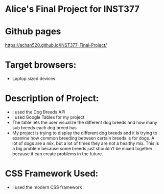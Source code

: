 # Alice's Final Project for INST377
# Github pages 
https://achan520.github.io/INST377-Final-Project/
# Target browsers:
- Laptop sized devices
# Description of Project:
- I used the Dog Breeds API
- I used Google Tables for my project
- The table lets the user visualize the different dog breeds and how many sub breeds each dog breed has
- My project is trying to display the different dog breeds and it is trying to examine how common breeding between certain breeds is for dogs. A lot of dogs are a mix, but a lot of times they are not a healthy mix. This is a big problem because some breeds just shouldn’t be mixed together because it can create problems in the future. 
# CSS Framework Used:
- I used the modern CSS framework



